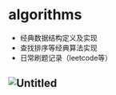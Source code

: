 # algorithms

- 经典数据结构定义及实现
- 查找排序等经典算法实现
- 日常刷题记录（leetcode等）

## ![Untitled](https://tva1.sinaimg.cn/large/008i3skNgy1gpx62sw3ppj30o40e4gn1.jpg)



